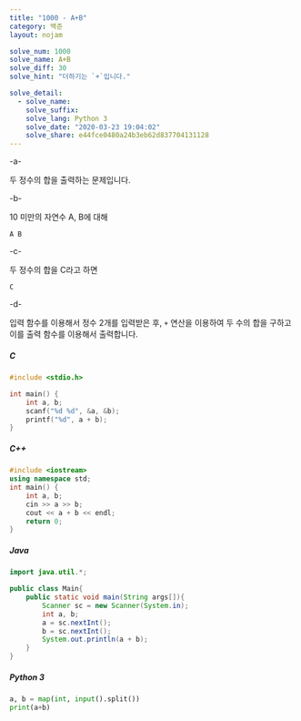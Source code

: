 ```yaml
---
title: "1000 - A+B"
category: 백준
layout: nojam

solve_num: 1000
solve_name: A+B
solve_diff: 30
solve_hint: "더하기는 `+`입니다."

solve_detail:
  - solve_name:
    solve_suffix:
    solve_lang: Python 3
    solve_date: "2020-03-23 19:04:02"
    solve_share: e44fce0480a24b3eb62d837704131128
---
```


-a-

두 정수의 합을 출력하는 문제입니다. 

-b-

10 미만의 자연수 A, B에 대해

```
A B
```

-c-

두 정수의 합을 C라고 하면

```
C
```

-d-

입력 함수를 이용해서 정수 2개를 입력받은 후, `+` 연산을 이용하여 두 수의 합을 구하고 이를 출력 함수를 이용해서 출력합니다.

##### C

```c
#include <stdio.h>

int main() {
    int a, b;
    scanf("%d %d", &a, &b);
    printf("%d", a + b);
}
```

##### C++

```cpp
#include <iostream>
using namespace std;
int main() {
	int a, b;
	cin >> a >> b;
	cout << a + b << endl;
	return 0;
}
```

##### Java

```java
import java.util.*;

public class Main{
	public static void main(String args[]){
		Scanner sc = new Scanner(System.in);
		int a, b;
		a = sc.nextInt();
		b = sc.nextInt();
		System.out.println(a + b);
	}
}
```

##### Python 3

```python
a, b = map(int, input().split())
print(a+b)
```
